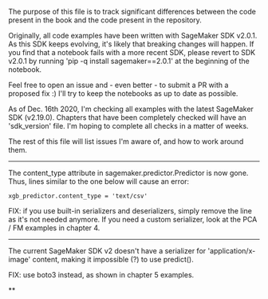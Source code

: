 The purpose of this file is to track significant differences between the code present in the book and the code present in the repository.

Originally, all code examples have been written with SageMaker SDK v2.0.1. As this SDK keeps evolving, it's likely that breaking changes will happen. If you find that a notebook fails with a more recent SDK, please revert to SDK v2.0.1 by running 'pip -q install sagemaker==2.0.1' at the beginning of the notebook.

Feel free to open an issue and - even better - to submit a PR with a proposed fix :) I'll try to keep the notebooks as up to date as possible.

As of Dec. 16th 2020, I'm checking all examples with the latest SageMaker SDK (v2.19.0). Chapters that have been completely checked will have an 'sdk_version' file. I'm hoping to complete all checks in a matter of weeks.

The rest of this file will list issues I'm aware of, and how to work around them.

***
The content_type attribute in sagemaker.predictor.Predictor is now gone. Thus, lines similar to the one below will cause an error:
```
xgb_predictor.content_type = 'text/csv'
```
FIX: if you use built-in serializers and deserializers, simply remove the line as it's not needed anymore. If you need a custom serializer, look at the PCA / FM examples in chapter 4.

***

The current SageMaker SDK v2 doesn't have a serializer for 'application/x-image' content, making it impossible (?) to use predict(). 

FIX: use boto3 instead, as shown in chapter 5 examples.

**
